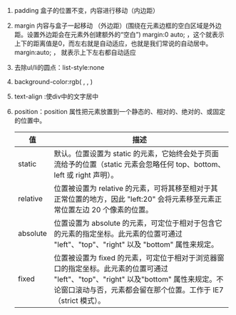 1. padding 盒子的位置不变，内容进行移动（内边距）
2. margin 内容与盒子一起移动 （外边距）(围绕在元素边框的空白区域是外边距。设置外边距会在元素外创建额外的“空白”)
   margin:0 auto; ，这个就表示上下的距离值是0，而左右就是自动适应，也就是我们常说的自动居中。
   margin:auto; ， 就表示上下左右都自动适应	
3. 去除ul/li的圆点：list-style:none
4. background-color:rgb( , , )
5. text-align :使div中的文字居中 
6. position：position 属性把元素放置到一个静态的、相对的、绝对的、或固定的位置中。

   |值|描述|
   |-----|-----|
   |static|默认。位置设置为 static 的元素，它始终会处于页面流给予的位置（static 元素会忽略任何 top、bottom、left 或 right 声明）。|
   |relative|位置被设置为 relative 的元素，可将其移至相对于其正常位置的地方，因此 "left:20" 会将元素移至元素正常位置左边 20 个像素的位置。|
   |absolute|位置设置为 absolute 的元素，可定位于相对于包含它的元素的指定坐标。此元素的位置可通过 "left"、"top"、"right" 以及 "bottom" 属性来规定。|
   |fixed|位置被设置为 fixed 的元素，可定位于相对于浏览器窗口的指定坐标。此元素的位置可通过 "left"、"top"、"right" 以及"bottom" 属性来规定。不论窗口滚动与否，元素都会留在那个位置。工作于 IE7（strict 模式）。|
